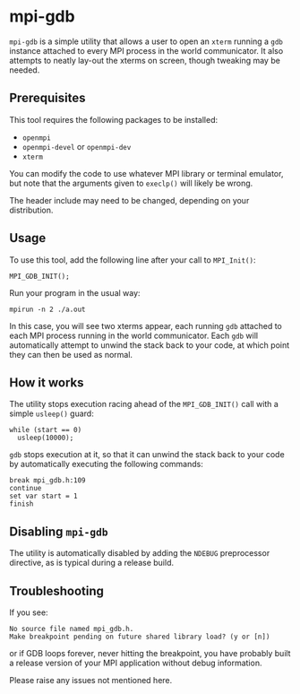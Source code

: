 # mpi-gdb

`mpi-gdb` is a simple utility that allows a user to open an `xterm` running a
`gdb` instance attached to every MPI process in the world communicator. It also
attempts to neatly lay-out the xterms on screen, though tweaking may be needed.

## Prerequisites

This tool requires the following packages to be installed:

- `openmpi`
- `openmpi-devel` or `openmpi-dev`
- `xterm`

You can modify the code to use whatever MPI library or terminal emulator, but
note that the arguments given to `execlp()` will likely be wrong.

The header include may need to be changed, depending on your distribution.

## Usage

To use this tool, add the following line after your call to `MPI_Init()`:

    MPI_GDB_INIT();

Run your program in the usual way:

    mpirun -n 2 ./a.out

In this case, you will see two xterms appear, each running `gdb` attached to
each MPI process running in the world communicator. Each `gdb` will
automatically attempt to unwind the stack back to your code, at which point
they can then be used as normal.

## How it works

The utility stops execution racing ahead of the `MPI_GDB_INIT()` call with a
simple `usleep()` guard:

    while (start == 0)
      usleep(10000);

`gdb` stops execution at it, so that it can unwind the stack back to your code
by automatically executing the following commands:

    break mpi_gdb.h:109
    continue
    set var start = 1
    finish

## Disabling `mpi-gdb`

The utility is automatically disabled by adding the `NDEBUG` preprocessor
directive, as is typical during a release build.

## Troubleshooting

If you see:

```
No source file named mpi_gdb.h.
Make breakpoint pending on future shared library load? (y or [n])
```

or if GDB loops forever, never hitting the breakpoint, you have probably built
a release version of your MPI application without debug information.

Please raise any issues not mentioned here.
